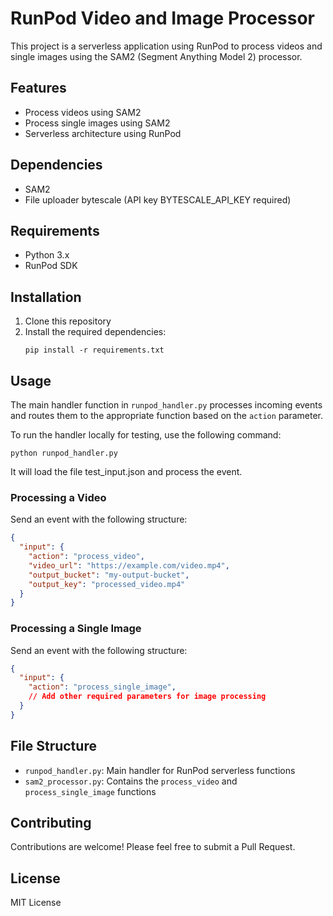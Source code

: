 # RunPod Video and Image Processor

This project is a serverless application using RunPod to process videos and single images using the SAM2 (Segment Anything Model 2) processor.

## Features

- Process videos using SAM2
- Process single images using SAM2
- Serverless architecture using RunPod

## Dependencies
- SAM2 
- File uploader bytescale (API key BYTESCALE_API_KEY required)

## Requirements

- Python 3.x
- RunPod SDK

## Installation

1. Clone this repository
2. Install the required dependencies:
   ```
   pip install -r requirements.txt
   ```

## Usage

The main handler function in `runpod_handler.py` processes incoming events and routes them to the appropriate function based on the `action` parameter.

To run the handler locally for testing, use the following command:

```
python runpod_handler.py
```

It will load the file test_input.json and process the event.

### Processing a Video

Send an event with the following structure:

```json
{
  "input": {
    "action": "process_video",
    "video_url": "https://example.com/video.mp4",
    "output_bucket": "my-output-bucket",
    "output_key": "processed_video.mp4"
  }
}
```

### Processing a Single Image

Send an event with the following structure:

```json
{
  "input": {
    "action": "process_single_image",
    // Add other required parameters for image processing
  }
}
```

## File Structure

- `runpod_handler.py`: Main handler for RunPod serverless functions
- `sam2_processor.py`: Contains the `process_video` and `process_single_image` functions 

## Contributing

Contributions are welcome! Please feel free to submit a Pull Request.

## License

MIT License